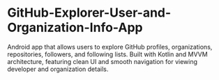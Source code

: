 # GitHub-Explorer-User-and-Organization-Info-App
Android app that allows users to explore GitHub profiles, organizations, repositories, followers, and following lists. Built with Kotlin and MVVM architecture, featuring clean UI and smooth navigation for viewing developer and organization details.
